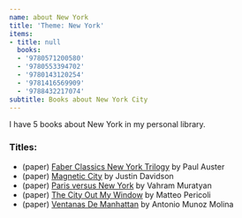 ```yaml
---
name: about New York
title: 'Theme: New York'
items:
- title: null
  books:
  - '9780571200580'
  - '9780553394702'
  - '9780143120254'
  - '9781416569909'
  - '9788432217074'
subtitle: Books about New York City
---
```

I have 5 books about New York in my personal library.

### Titles:
- (paper) [Faber Classics New York Trilogy](/books/info/9780571200580) by Paul Auster
- (paper) [Magnetic City](/books/info/9780553394702) by Justin Davidson
- (paper) [Paris versus New York](/books/info/9780143120254) by Vahram Muratyan
- (paper) [The City Out My Window](/books/info/9781416569909) by Matteo Pericoli
- (paper) [Ventanas De Manhattan](/books/info/9788432217074) by Antonio Munoz Molina
